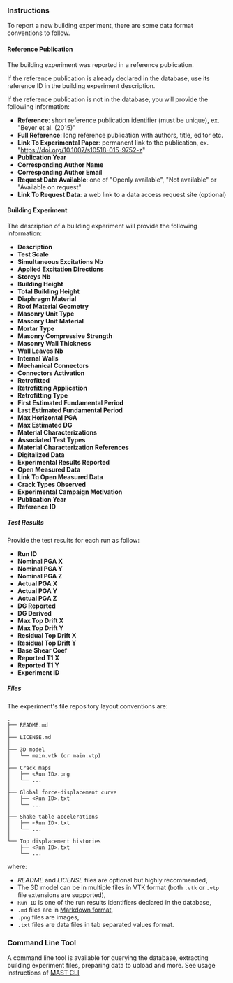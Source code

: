 ### Instructions

To report a new building experiment, there are some data format conventions to follow.

#### Reference Publication

The building experiment was reported in a reference publication.

If the reference publication is already declared in the database, use its reference ID in the building experiment description.

If the reference publication is not in the database, you will provide the following information:

- **Reference**: short reference publication identifier (must be unique), ex. "Beyer et al. (2015)"
- **Full Reference**: long reference publication with authors, title, editor etc.
- **Link To Experimental Paper**: permanent link to the publication, ex. "https://doi.org/10.1007/s10518-015-9752-z"
- **Publication Year**
- **Corresponding Author Name**
- **Corresponding Author Email**
- **Request Data Available**: one of "Openly available", "Not available" or "Available on request"
- **Link To Request Data**: a web link to a data access request site (optional)

#### Building Experiment

The description of a building experiment will provide the following information:

- **Description**
- **Test Scale**
- **Simultaneous Excitations Nb**
- **Applied Excitation Directions**
- **Storeys Nb**
- **Building Height**
- **Total Building Height**
- **Diaphragm Material**
- **Roof Material Geometry**
- **Masonry Unit Type**
- **Masonry Unit Material**
- **Mortar Type**
- **Masonry Compressive Strength**
- **Masonry Wall Thickness**
- **Wall Leaves Nb**
- **Internal Walls**
- **Mechanical Connectors**
- **Connectors Activation**
- **Retrofitted**
- **Retrofitting Application**
- **Retrofitting Type**
- **First Estimated Fundamental Period**
- **Last Estimated Fundamental Period**
- **Max Horizontal PGA**
- **Max Estimated DG**
- **Material Characterizations**
- **Associated Test Types**
- **Material Characterization References**
- **Digitalized Data**
- **Experimental Results Reported**
- **Open Measured Data**
- **Link To Open Measured Data**
- **Crack Types Observed**
- **Experimental Campaign Motivation**
- **Publication Year**
- **Reference ID**

##### Test Results

Provide the test results for each run as follow:

- **Run ID**
- **Nominal PGA X**
- **Nominal PGA Y**
- **Nominal PGA Z**
- **Actual PGA X**
- **Actual PGA Y**
- **Actual PGA Z**
- **DG Reported**
- **DG Derived**
- **Max Top Drift X**
- **Max Top Drift Y**
- **Residual Top Drift X**
- **Residual Top Drift Y**
- **Base Shear Coef**
- **Reported T1 X**
- **Reported T1 Y**
- **Experiment ID**

##### Files

The experiment's file repository layout conventions are:

```
.
├── README.md
│
├── LICENSE.md
│
├── 3D model
│   └── main.vtk (or main.vtp)
│
├── Crack maps
│   ├── <Run ID>.png
│   └── ...
│
├── Global force-displacement curve
│   ├── <Run ID>.txt
│   └── ...
│
├── Shake-table accelerations
│   ├── <Run ID>.txt
│   └── ...
│
└── Top displacement histories
    ├── <Run ID>.txt
    └── ...
```

where:

- _README_ and _LICENSE_ files are optional but highly recommended,
- The 3D model can be in multiple files in VTK format (both `.vtk` or `.vtp` file extensions are supported),
- `Run ID` is one of the run results identifiers declared in the database,
- `.md` files are in [Markdown format](https://commonmark.org/),
- `.png` files are images,
- `.txt` files are data files in tab separated values format.

### Command Line Tool

A command line tool is available for querying the database, extracting building experiment files, preparing data to upload and more. See usage instructions of [MAST CLI](https://github.com/EPFL-ENAC/eesd-mast-cli)
